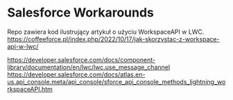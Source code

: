 # Salesforce Workarounds

Repo zawiera kod ilustrujący artykuł o użyciu WorkspaceAPI w LWC.
https://coffeeforce.pl/index.php/2022/10/17/jak-skorzystac-z-workspace-api-w-lwc/


https://developer.salesforce.com/docs/component-library/documentation/en/lwc/lwc.use_message_channel
https://developer.salesforce.com/docs/atlas.en-us.api_console.meta/api_console/sforce_api_console_methods_lightning_workspaceAPI.htm
